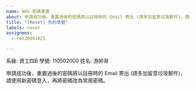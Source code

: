 ```yaml
---
name: NAS 密碼重置
about: 申請成功後，重置過後的密碼將以註冊時的 Email 寄出 (請多加留意垃圾郵件)，請使用新密碼登入，再將密碼改為常用密碼。
title: "[Reset] 你的學號"
labels: reset
assignees:
  - rex20041021

---
```


系級: 資工四B
學號: 110502000
姓名: 游帥哥

申請成功後，重置過後的密碼將以註冊時的 Email 寄出 (請多加留意垃圾郵件)，請使用新密碼登入，再將密碼改為常用密碼。
